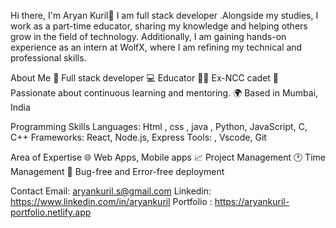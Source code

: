 Hi there, I'm Aryan Kuril👋
 I am full stack developer .Alongside my studies, I work as a part-time educator, sharing my knowledge and helping others grow in the field of technology. Additionally, I am gaining hands-on experience as an intern at WolfX, where I am refining my technical and professional skills.

About Me
🚀  Full stack developer 
💻 Educator
💂🏻 Ex-NCC cadet
🧠 Passionate about continuous learning and mentoring.
🌍 Based in Mumbai, India


Programming Skills
Languages: Html , css , java , Python,  JavaScript, C, C++
Frameworks: React, Node.js, Express
Tools: , Vscode,  Git


Area of Expertise
🌐 Web Apps, Mobile apps
📈 Project Management
🕐 Time Management
🐞 Bug-free and Error-free deployment

Contact
Email: aryankuril.s@gmail.com
Linkedin: https://www.linkedin.com/in/aryankuril
Portfolio : https://aryankuril-portfolio.netlify.app

